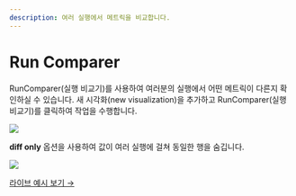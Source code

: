 ```yaml
---
description: 여러 실행에서 메트릭을 비교합니다.
---
```


# Run Comparer

RunComparer\(실행 비교기\)를 사용하여 여러분의 실행에서 어떤 메트릭이 다른지 확인하실 수 있습니다. 새 시각화\(new visualization\)을 추가하고 RunComparer\(실행 비교기\)를 클릭하여 작업을 수행합니다.

![](https://paper-attachments.dropbox.com/s_2BA455B46A7EB5D90BB456BA993340F060AB348F16A4BF63AB4BB2199F3052A2_1574210574429_demo+-+run+comparer+button.png)

**diff only** 옵션을 사용하여 값이 여러 실행에 걸쳐 동일한 행을 숨깁니다.

![](https://paper-attachments.dropbox.com/s_2BA455B46A7EB5D90BB456BA993340F060AB348F16A4BF63AB4BB2199F3052A2_1574210366243_demo+-+run+comparison+table.gif)

  [라이브 예시 보기 →](http://bit.ly/wandb-comparison-table) 

